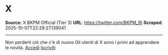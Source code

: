# X

**Source**: X BKPM Official (Tier 3)
**URL**: https://twitter.com/BKPM_RI
**Scraped**: 2025-10-07T22:29:27.139041

---

Non perderti ciò che c'è di nuovo
Gli utenti di X sono i primi ad apprendere le novità.
[Accedi](https://x.com/login)
[Iscriviti](https://x.com/i/flow/signup)
# [](https://x.com/)
